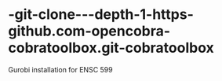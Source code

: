 # -git-clone---depth-1-https-github.com-opencobra-cobratoolbox.git-cobratoolbox
Gurobi installation for ENSC 599
